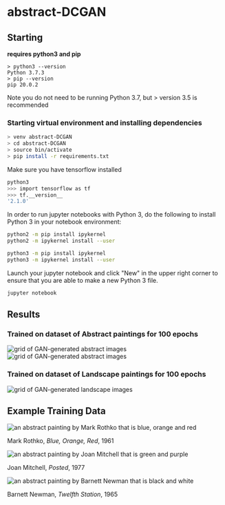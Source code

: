 # abstract-DCGAN

## Starting

**requires python3 and pip**

```
> python3 --version
Python 3.7.3
> pip --version
pip 20.0.2
```

Note you do not need to be running Python 3.7, but > version 3.5 is recommended

### Starting virtual environment and installing dependencies

```bash
> venv abstract-DCGAN
> cd abstract-DCGAN
> source bin/activate
> pip install -r requirements.txt
```

Make sure you have tensorflow installed

```bash
python3
>>> import tensorflow as tf
>>> tf.__version__
'2.1.0'
```

In order to run jupyter notebooks with Python 3, do the following to install Python 3 in your notebook environment:

```bash
python2 -m pip install ipykernel
python2 -m ipykernel install --user

python3 -m pip install ipykernel
python3 -m ipykernel install --user
```

Launch your jupyter notebook and click "New" in the upper right corner to ensure that you are able to make a new Python 3 file.

```bash
jupyter notebook
```

## Results

### Trained on dataset of Abstract paintings for 100 epochs
![grid of GAN-generated abstract images](./images/abstract-DCGAN_results/image_at_epoch_0099.png)
![grid of GAN-generated abstract images](./images/abstract-DCGAN_results/image_at_epoch_0100.png)

### Trained on dataset of Landscape paintings for 100 epochs
![grid of GAN-generated landscape images](./images/abstract-DCGAN_results/image_at_epoch_0100_landscape.png)

## Example Training Data
![an abstract painting by Mark Rothko that is blue, orange and red](./images/example-data/mark-rothko_blue-orange-red.jpg)  

Mark Rothko, *Blue, Orange, Red*, 1961  

![an abstract painting by Joan Mitchell that is green and purple](./images/example-data/joan-mitchell_posted-1977.jpg)  

Joan Mitchell, *Posted*, 1977  

![an abstract painting by Barnett Newman that is black and white](./images/example-data/barnett-newman_twelfh-station-1965.jpg)  

Barnett Newman, *Twelfth Station*, 1965
